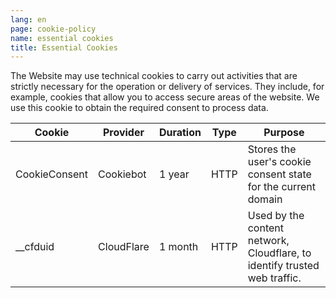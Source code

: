 ```yaml
---
lang: en
page: cookie-policy
name: essential cookies
title: Essential Cookies
---
```


The Website may use technical cookies to carry out activities that are strictly necessary for the operation or delivery of services. They include, for example, cookies that allow you to access secure areas of the website. We use this cookie to obtain the required consent to process data.

Cookie        | Provider   | Duration | Type | Purpose                                                                  
------------- | ---------- | -------- | ---- | -------------------------------------------------------------------------
CookieConsent | Cookiebot  | 1 year   | HTTP | Stores the user's cookie consent state for the current domain            
__cfduid      | CloudFlare | 1 month  | HTTP | Used by the content network, Cloudflare, to identify trusted web traffic.
